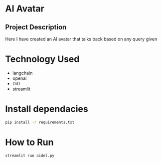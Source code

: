 # AI Avatar

## Project Description
Here I have created an AI avatar that talks back based on any query given

# Technology Used
- langchain 
- openai
- DiD
- streamlit

# Install dependacies
```bash
pip install -r requirements.txt
```

# How to Run
```bash
streamlit run aidel.py
```
